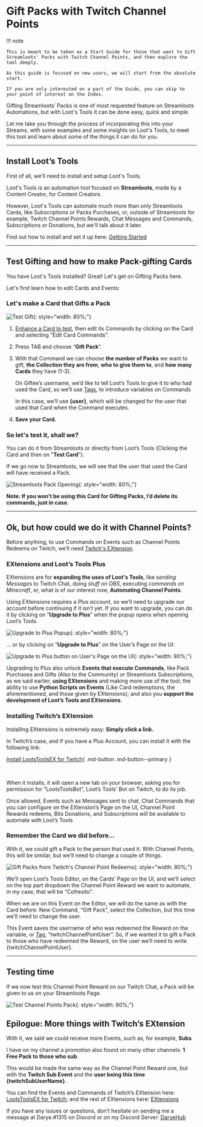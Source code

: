 # Gift Packs with Twitch Channel Points

!!! note

    This is meant to be taken as a Start Guide for those that want to Gift Streamloots' Packs with Twitch Channel Points, and then explore the tool deeply.

    As this guide is focused on new users, we will start from the absolute start.

    If you are only interested on a part of the Guide, you can skip to your point of interest on the Index.

Gifting Streamloots’ Packs is one of most requested feature on Streamloots Automations, but with Loot's Tools it can be done easy, quick and simple.

Let me take you through the process of incorporating this into your Streams, with some examples and some insights on Loot's Tools, to meet this tool and learn about some of the things it can do for you.

---

## Install Loot’s Tools

First of all, we'll need to install and setup Loot's Tools.

Loot's Tools is an automation tool focused on **Streamloots**, made by a Content Creator, for Content Creators.

However, Loot's Tools can automate much more than only Streamloots Cards, like Subscriptions or Packs Purchases, or, outside of Streamloots for example, Twitch Channel Points Rewards, Chat Messages and Commands, Subscriptions or Donations, but we'll talk about it later.

Find out how to install and set it up here: [Getting Started](../gettingStarted)

---

## Test Gifting and how to make Pack-gifting Cards

You have Loot's Tools installed? Great! Let's get on Gifting Packs here.

Let's first learn how to edit Cards and Events:

### Let's make a Card that Gifts a Pack

![Test Gift](https://lh4.googleusercontent.com/uroLxoUOnvg_X90GQR7JML0I8aK8rGOUQ6uB7BnRlwzGRZMylzfFWYq6MV7ZqRiAo-ALQa4xAo9QwSy2Z-TbTWyslo0pLI8qArMfyrJGzf6TphNXbMeeN6Ee86zlmnyHdpotK05GljMvin9H6A){: style="width: 80%;"}

1. [Enhance a Card to test](../../desktop/cards/enhanceCards), then edit its Commands by clicking on the Card and selecting “Edit Card Commands”.

2. Press TAB and choose “**Gift Pack**”.

3. With that Command we can choose **the number of Packs** we want to gift, **the Collection they are from**, **who to give them to**, and **how many Cards** they have (1-3).

    On Giftee’s username, we’d like to tell Loot’s Tools to give it to who had used the Card, so we’ll use [Tags](../../desktop/cards/normalCards#tags), to introduce variables on Commands

    In this case, we’ll use **{user}**, which will be changed for the user that used that Card when the Command executes.

4. **Save your Card.**

### So let's test it, shall we?

You can do it from Streamloots or directly from Loot’s Tools (Clicking the Card and then on "**Test Card**").

If we go now to Streamloots, we will see that the user that used the Card will have received a Pack.

![Streamloots Pack Opening](https://lh4.googleusercontent.com/so-oZlo2VOUACPF7EbB_g2d6wcskjvf43EksZefzjgn1kQ8imvuTW3_e09YCdpY3YrVb4On0zfMZXRJ4Qmvh3fAj8NPgvgPuOPbNFzVU6nBMdsxoOIPoZSNArMPVEebsWtVm21FFjBPxVawNPw){: style="width: 80%;"}

**Note: If you won’t be using this Card for Gifting Packs, I’d delete its commands, just in case.**

---

## Ok, but how could we do it with Channel Points?

Before anything, to use Commands on Events such as Channel Points Redeems on Twitch, we’ll need [Twitch's EXtension](https://lootstools.darye.dev/docs/extensions/twitch).

### EXtensions and Loot’s Tools Plus

EXtensions are for **expanding the uses of Loot's Tools**, like *sending Messages* to Twitch Chat, doing *stuff on OBS*, executing *commands on Minecraft*, or, what is of our interest now, **Automating Channel Points**.

Using EXtensions requires a *Plus account*, so we’ll need to upgrade our account before continuing if it isn’t yet. If you want to upgrade, you can do it by clicking on “**Upgrade to Plus**” when the popup opens when opening Loot’s Tools.

![Upgrade to Plus Popup](https://lh6.googleusercontent.com/J3TqEA48JBQFwQz9X1y0cx6HC0aByCPqF69AXxzNS1UAIdel41k8yXWw-Tdka06-YuEOss7irbMf6Jg_V0BubBrp4Orrn_E1Djx1wyP18M6YKoiIpVcAYWG6fFRCz0ki7MJOhz4mgnjJAbuZjg){: style="width: 80%;"}

… or by clicking on “**Upgrade to Plus**” on the User’s Page on the UI:

![Upgrade to Plus button on User's Page on the UI](https://lh5.googleusercontent.com/XlZD5EzsAvU9fr8aRcj0QJ3s-Yj8QloiQknAbMyMwofYcjSqWq193rxpjaRQitt30C-NdSK9-x328UrDfiP564-wVjjMY2LfF2gUwFgVErQfeQQ8dwF6PLIYbqpHlZScl4WS5G5-9gIE0-D4jQ){: style="width: 80%;"}

Upgrading to Plus also unlock **Events that execute Commands**, like Pack Purchases and Gifts (Also to the Community) or Streamloots Subscriptions, as we said earlier, **using EXtensions** and making more use of the tool; the ability to use **Python Scripts on Events** (Like Card redemptions, the aforementioned, and those given by EXtensions); and also you **support the development of Loot’s Tools and EXtensions**.

### Installing Twitch’s EXtension

Installing EXtensions is extremely easy: **Simply click a link.**

In Twitch’s case, and if you have a Plus Account, you can install it with the following link:

[Install LootsToolsEX for Twitch](https://lootstrading.darye.dev/latex/twitchEX){ .md-button .md-button--primary }

&nbsp;

When it installs, it will open a new tab on your browser, asking you for permission for “LootsToolsBot”, Loot’s Tools’ Bot on Twitch, to do its job.

Once allowed, Events such as Messages sent to chat, Chat Commands that you can configure on the EXtension’s Page on the UI, Channel Point Rewards redeems, Bits Donations, and Subscriptions will be available to automate with Loot’s Tools

### Remember the Card we did before…

With it, we could gift a Pack to the person that used it. With Channel Points, this will be similar, but we’ll need to change a couple of things.

![Gift Packs from Twitch's Channel Point Redeems](https://lh5.googleusercontent.com/yFGS5L9wFeutZ8Xchvm9dJl90253TmJL9UzoG4ROwKWoPBzWAdML3PycNxmBJXjm_diw8P_u-jA2v5Id3Qw6sNrQYia6Auu7nbU9ROsaj03D7Z9XcprJa2NbEN7G13isTzyWTJZoa1liRFhCog){: style="width: 80%;"}

We’ll open Loot’s Tools Editor, on the Cards’ Page on the UI, and we’ll select on the top part dropdown the Channel Point Reward we want to automate, in my case, that will be “Cofresito”.

When we are on this Event on the Editor, we will do the same as with the Card before: New Command, “Gift Pack”, select the Collection, but this time we’ll need to change the user.

This Event saves the username of who was redeemed the Reward on the variable, or [Tag](https://lootstools.darye.dev/docs/cards/normalCards#tags), “twitchChannelPointUser”. So, if we wanted it to gift a Pack to those who have redeemed the Reward, on the user we’ll need to write {twitchChannelPointUser}.

---

## Testing time

If we now test this Channel Point Reward on our Twitch Chat, a Pack will be given to us on your Streamloots Page.

![Test Channel Points Pack](https://lh5.googleusercontent.com/U9Fu-4BZFKeTPbpb2k_u66K258aqt1hXlxvE19SfQuUgppvQzu_3D9d5QQGrYZ64tyiSKQsfN6_j8Qw_rzbeEiys4b2NJyMXm1AgHx2DWy5Dakh2hk3qQqyZh7q7iM1RuzjMKrpFn7dFLXFK_Q){: style="width: 80%;"}

## Epilogue: More things with Twitch’s EXtension

With it, we said we could receive more Events, such as, for example, **Subs**

I have on my channel a promotion also found on many other channels: **1 Free Pack to those who sub**.

This would be made the same way as the Channel Point Reward one, but with the **Twitch Sub Event** and the **user being this time {twitchSubUserName}**.

You can find the Events and Commands of Twitch’s EXtension here: [LootsToolsEX for Twitch](https://lootstools.darye.dev/docs/extensions/twitch); and the rest of EXtensions here: [EXtensions](https://lootstools.darye.dev/docs/extensions)

If you have any issues or questions, don’t hesitate on sending me a message at Darye.#1315 on Discord or on my Discord Server: [DaryeHub](http://discord.io/Darye)
